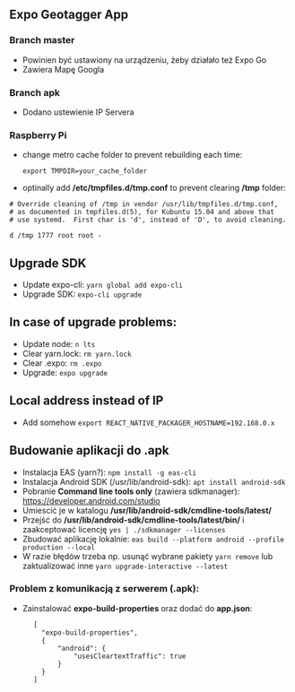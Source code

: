 ## Expo Geotagger App

### Branch **master**
- Powinien być ustawiony na urządzeniu, żeby działało też Expo Go
- Zawiera Mapę Googla

### Branch **apk**
- Dodano ustewienie IP Servera 

### Raspberry Pi
- change metro cache folder to prevent rebuilding each time:
  
  ```export TMPDIR=your_cache_folder```

- optinally add **/etc/tmpfiles.d/tmp.conf** to prevent clearing **/tmp** folder:
```console 
# Override cleaning of /tmp in vendor /usr/lib/tmpfiles.d/tmp.conf,
# as documented in tmpfiles.d(5), for Kubuntu 15.04 and above that
# use systemd.  First char is 'd', instead of 'D', to avoid cleaning.

d /tmp 1777 root root -
```

## Upgrade SDK
- Update expo-cli: ```yarn global add expo-cli``` 
- Upgrade SDK: ```expo-cli upgrade``` 

## In case of upgrade problems:
- Update node: ```n lts```
- Clear yarn.lock: ```rm yarn.lock```
- Clear .expo: ```rm .expo```
- Upgrade: ```expo upgrade```

##  Local address instead of IP
- Add somehow ```export REACT_NATIVE_PACKAGER_HOSTNAME=192.168.0.x``` 

## Budowanie aplikacji do .apk
- Instalacja EAS (yarn?): ```npm install -g eas-cli``` 
- Instalacja Android SDK (/usr/lib/android-sdk): ```apt install android-sdk```
- Pobranie **Command line tools only** (zawiera sdkmanager): https://developer.android.com/studio
- Umiescić je w katalogu **/usr/lib/android-sdk/cmdline-tools/latest/**
- Przejść do **/usr/lib/android-sdk/cmdline-tools/latest/bin/** i zaakceptować licencję ```yes | ./sdkmanager --licenses```
- Zbudować aplikację lokalnie: ```eas build --platform android --profile production --local```
- W razie błędów trzeba np. usunąć wybrane pakiety ```yarn remove``` lub zaktualizować inne ```yarn upgrade-interactive --latest```

### Problem z komunikacją z serwerem (.apk):
- Zainstalować **expo-build-properties** oraz dodać do **app.json**: 
```      
      [
        "expo-build-properties",
        {
            "android": {
                "usesCleartextTraffic": true
            }
        }
      ]
```